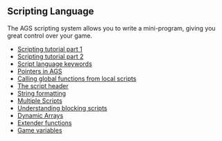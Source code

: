 Scripting Language
------------------

The AGS scripting system allows you to write a mini-program, giving you
great control over your game.

- [Scripting tutorial part 1](ScriptingTutorialPart1)
- [Scripting tutorial part 2](ScriptingTutorialPart2)
- [Script language keywords](managedmodifier)
- [Pointers in AGS](Pointers)
- [Calling global functions from local scripts](CallingGlobalFunctions)
- [The script header](TheScriptHeader)
- [String formatting](StringFormats)
- [Multiple Scripts](ScriptModules)
- [Understanding blocking scripts](BlockingScripts)
- [Dynamic Arrays](DynamicArrays)
- [Extender functions](ExtenderFunctions)
- [Game variables](Gamevariables)